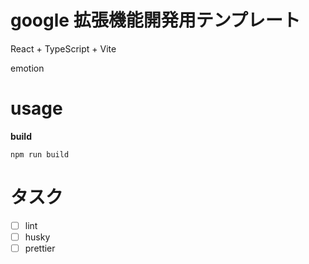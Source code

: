 # google 拡張機能開発用テンプレート

React + TypeScript + Vite

emotion

# usage

**build**

```
npm run build
```

# タスク
- [ ] lint
- [ ] husky
- [ ] prettier
